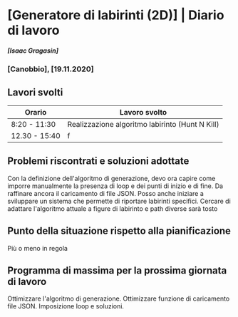 # [Generatore di labirinti (2D)] | Diario di lavoro
##### [Isaac Gragasin]
### [Canobbio], [19.11.2020]

## Lavori svolti


|Orario        |Lavoro svolto                 |
|--------------|------------------------------|
|8:20 - 11:30 |Realizzazione algoritmo labirinto (Hunt N Kill)|
|12.30 - 15:40 |f |


##  Problemi riscontrati e soluzioni adottate

Con la definizione dell'algoritmo di generazione, 
devo ora capire come imporre manualmente la presenza di loop e dei punti di inizio e di fine.
Da raffinare ancora il caricamento di file JSON. Posso anche iniziare a sviluppare un sistema che
permette di riportare labirinti specifici.
Cercare di adattare l'algoritmo attuale a figure di labirinto e path diverse sarà tosto

##  Punto della situazione rispetto alla pianificazione
Più o meno in regola

## Programma di massima per la prossima giornata di lavoro

Ottimizzare l'algoritmo di generazione.
Ottimizzare funzione di caricamento file JSON.
Imposizione loop e soluzioni.
